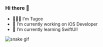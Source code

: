 
### Hi there 👋

<!--
**tugcedulge/tugcedulge** is a ✨ _special_ ✨ repository because its `README.md` (this file) appears on your GitHub profile.

Here are some ideas to get you started:

- 🔭 I’m currently working on iOS Developer, Hepsiburada
- 🌱 I’m currently learning SwiftUI!

- 👯 I’m looking to collaborate on ...
- 🤔 I’m looking for help with ...
- 💬 Ask me about ...
- 📫 How to reach me: ...
- 😄 Pronouns: ...
- ⚡ Fun fact: ...
-->
- 👩🏻‍💻 I'm Tugce
- 🔭 I’m currently working on iOS Developer
- 🌱 I’m currently learning SwiftUI!

![snake gif](https://github.com/tugcedulge/tugcedulge/blob/output/github-contribution-grid-snake.gif)


